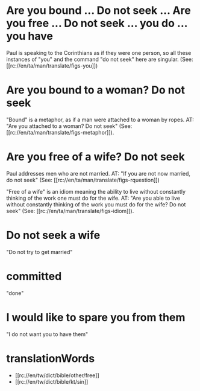 # Are you bound ... Do not seek ... Are you free ... Do not seek ... you do ... you have

Paul is speaking to the Corinthians as if they were one person, so all these instances of "you" and the command "do not seek" here are singular. (See: [[rc://en/ta/man/translate/figs-you]])

# Are you bound to a woman? Do not seek
"Bound" is a metaphor, as if a man were attached to a woman by ropes. AT: "Are you attached to a woman? Do not seek" (See: [[rc://en/ta/man/translate/figs-metaphor]]).

# Are you free of a wife? Do not seek

Paul addresses men who are not married. AT: "If you are not now married, do not seek" (See: [[rc://en/ta/man/translate/figs-rquestion]])


"Free of a wife" is an idiom meaning the ability to live without constantly thinking of the work one must do for the wife. AT: "Are you able to live without constantly thinking of the work you must do for the wife? Do not seek"  (See: [[rc://en/ta/man/translate/figs-idiom]]).

# Do not seek a wife

"Do not try to get married"

# committed

"done"

# I would like to spare you from them

"I do not want you to have them"

# translationWords

* [[rc://en/tw/dict/bible/other/free]]
* [[rc://en/tw/dict/bible/kt/sin]]